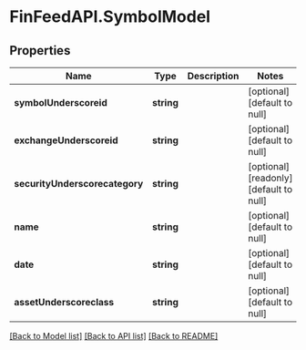 # FinFeedAPI.SymbolModel

## Properties
Name | Type | Description | Notes
------------ | ------------- | ------------- | -------------
**symbolUnderscoreid** | **string** |  | [optional] [default to null]
**exchangeUnderscoreid** | **string** |  | [optional] [default to null]
**securityUnderscorecategory** | **string** |  | [optional] [readonly] [default to null]
**name** | **string** |  | [optional] [default to null]
**date** | **string** |  | [optional] [default to null]
**assetUnderscoreclass** | **string** |  | [optional] [default to null]

[[Back to Model list]](../README.md#documentation-for-models) [[Back to API list]](../README.md#documentation-for-api-endpoints) [[Back to README]](../README.md)


